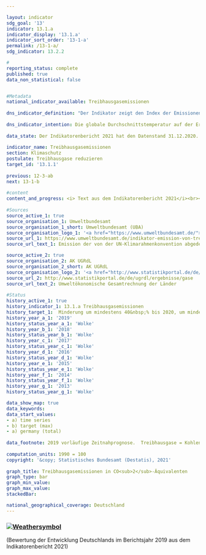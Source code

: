 ```yaml
---

layout: indicator    
sdg_goal: '13'    
indicator: 13.1.a    
indicator_display: '13.1.a'    
indicator_sort_order: '13-1-a'    
permalink: /13-1-a/    
sdg_indicator: 13.2.2    

#    
reporting_status: complete    
published: true    
data_non_statistical: false    


#Metadata    
national_indicator_available: Treibhausgasemissionen    
    
dns_indicator_definition: "Der Indikator zeigt den Index der Emissionen folgender Treibhausgase (Stoffe oder Stoffgruppen, in CO<sub>2</sub>-Äquivalenten): Kohlendioxid&nbsp;(CO<sub>2</sub>), Methan&nbsp;(CH<sub>4</sub>), Lachgas&nbsp;(N<sub>2</sub>O), Stickstofftrifluorid&nbsp;(NF<sub>3</sub>), teilhalogenierte Fluorkohlenwasserstoffe&nbsp;(H-FKW/HFC), perfluorierte Kohlenwasserstoffe&nbsp;(FKW/PFC) sowie Schwefelhexafluorid&nbsp;(SF<sub>6</sub>)."    
    
dns_indicator_intention: Die globale Durchschnittstemperatur auf der Erdoberfläche steigt aufgrund der zunehmenden Konzentration von Kohlendioxid und anderen Treibhausgasen in der Atmosphäre kontinuierlich an, mit bereits heute nachweisbaren Folgen für das Klimasystem. Ziel der Bundesregierung ist es daher, bis zum Jahr 2020 die Treibhausgasemissionen in Deutschland um mindestens 40&nbsp;% und bis zum Jahr 2030 um mindestens 55&nbsp;% gegenüber 1990 zu senken. Bis zum Jahr 2050 soll die Treibhausgasneutralität erreicht werden.    
    
data_state: Der Indikatorenbericht 2021 hat den Datenstand 31.12.2020. Die Daten auf der DNS-Online Plattform werden regelmäßig aktualisiert, sodass online aktuellere Daten verfügbar sein können als im Indikatorenbericht 2021 veröffentlicht.    
    
indicator_name: Treibhausgasemissionen    
section: Klimaschutz    
postulate: Treibhausgase reduzieren    
target_id: '13.1.1'    
    
previous: 12-3-ab    
next: 13-1-b    
    
#content    
content_and_progress: <i> Text aus dem Indikatorenbericht 2021</i><br><br>Um die verschiedenen Treibhausgase zu einem Index zusammenfassen zu können, werden sie jeweils in „CO<sub>2</sub>-Äquivalenten“ ausgedrückt, das heißt in die Masse CO<sub>2</sub> umgerechnet, die eine vergleichbare Wirkung auf die globale Erwärmung hätte. Durch die Kumulation sind jedoch die Entwicklungen der Treibhausgase im Einzelnen nicht ersichtlich, da die negative Entwicklung des einen Treibhausgases durch die positive Entwicklung eines anderen Treibhausgases überlagert werden kann.<br><br>Die Daten werden jährlich durch das Umweltbundesamt im Rahmen der Berichterstattung unter der Klimarahmenkonvention der Vereinten Nationen und dem Kyoto-Protokoll zur Verfügung gestellt. Die Emissionsermittlung und -berichterstattung unterliegt einem umfassenden Qualitätsmanagement.<br><br>Die Berechnung erfolgt nach dem Verursacher- und Territorialkonzept. Für alle Treibhausgase und Luftschadstoffe wurden somit die wichtigsten Emissionsquellen innerhalb Deutschlands ermittelt. Für diese Quellen wurde untersucht, wie hoch die Emissionen unter bestimmten Voraussetzungen sind. Daraus ergibt sich ein spezifischer Emissionsfaktor, der durch Multiplikation mit den Aktivitätsdaten der Quelle die Emissionsmenge ergibt.<br><br>Zu beachten ist, dass der Indikator gemäß Kyoto-Protokoll nicht die Kohlendioxid-Emissionen aus Landnutzung, Landnutzungsänderungen und Forstwirtschaft ausweist. Auch die Seeschifffahrt und der internationale Flugverkehr werden bei der Berechnung nicht berücksichtigt.<br><br>Betrachtet man die Entwicklung der Jahre 2015 bis 2019, so hat sich der Indikator nicht stabil entwickelt. Im Jahr 2015 und 2016 stiegen die Emissionswerte von Treibhausgasen geringfügig um 0,3 bzw. um 0,2 Prozentpunkte an. Seit dem Jahr 2017 sanken diese jedoch deutlich, 2017 um 1,2, 2018 um 2,9 Prozentpunkte. Langfristig zeigt sich nach der Zeitnahprognose des Umweltbundesamtes im Jahr 2019 ein Rückgang um insgesamt 35,7&nbsp;% gegenüber 1990. Bei Fortsetzung der Entwicklung der letzten fünf Berichtsjahre ist das Erreichen des Ziels für 2020 – eine Reduktion um 40&nbsp;% gegenüber 1990 – nicht erreichbar.<br><br>Den weitaus größten Anteil am gesamten Ausstoß von Treibhausgasen hatte 2019 das Kohlendioxid mit 87,7&nbsp;%, im Jahr 1990 waren es 84,1&nbsp;%. Methan trug zuletzt mit 6,2&nbsp;%, Lachgas mit 4,3&nbsp;%, die teilhalogenierten Fluorkohlenwasserstoffe mit 1,3&nbsp;% und Schwefelhexafluorid mit 0,5&nbsp;% zu den Treibhausgasen bei (die letzten beiden Werte für 2017). Der mit Abstand größte Teil der CO<sub>2</sub>-Emissionen entsteht bei der Gewinnung von Strom und Wärme. Methan und Lachgas entweichen hauptsächlich in der landwirtschaftlichen Produktion.    
    
#Sources    
source_active_1: true                    
source_organisation_1: Umweltbundesamt                    
source_organisation_1_short: Umweltbundesamt (UBA)                    
source_organisation_logo_1: '<a href="https://www.umweltbundesamt.de/"><img src="https://g205sdgs.github.io/sdg-indicators/public/logos/uba.png" alt=" Umweltbundesamt (UBA)" title="Klicken Sie hier um zu der Homepage der Organisation zu gelangen" style="border: transparent"/></a>'                    
source_url_1: https://www.umweltbundesamt.de/indikator-emission-von-treibhausgasen                        
source_url_text_1: Emission der von der UN-Klimarahmenkonvention abgedeckten Treibhausgase                        

source_active_2: true                    
source_organisation_2: AK UGRdL                    
source_organisation_2_short: AK UGRdL                    
source_organisation_logo_2: '<a href="http://www.statistikportal.de/de/ugrdl/der-ak-ugrdl"><img src="https://g205sdgs.github.io/sdg-indicators/public/logos/akugrdl.png" alt=" AK UGRdL" title="Klicken Sie hier um zu der Homepage der Organisation zu gelangen" style="border: transparent"/></a>'                    
source_url_2: http://www.statistikportal.de/de/ugrdl/ergebnisse/gase                        
source_url_text_2: Umweltökonomische Gesamtrechnung der Länder                        
    
#Status    
history_active_1: true
history_indicator_1: 13.1.a Treibhausgasemissionen
history_target_1:  Minderung um mindestens 40&nbsp;% bis 2020, um mindestens 55&nbsp;% bis 2030, jeweils gegenüber 1990; Erreichung von Treibhausgasneutralität bis 2050
history_year_a_1: '2019'                            
history_status_year_a_1: 'Wolke'
history_year_b_1: '2018'                            
history_status_year_b_1: 'Wolke'
history_year_c_1: '2017'                            
history_status_year_c_1: 'Wolke'
history_year_d_1: '2016'                            
history_status_year_d_1: 'Wolke'
history_year_e_1: '2015'                            
history_status_year_e_1: 'Wolke'
history_year_f_1: '2014'                            
history_status_year_f_1: 'Wolke'
history_year_g_1: '2013'                            
history_status_year_g_1: 'Wolke'    

data_show_map: true    
data_keywords:    
data_start_values:     
- a) time series
- b) target (max)
- a) germany (total)
    
data_footnote: 2019 vorläufige Zeitnahprognose.  Treibhausgase = Kohlendioxid&nbsp;(CO&#8322;), Methan&nbsp;(CH&#8324;), Lachgas&nbsp;(N&#8322;O), Schwefelhexafluorid&nbsp;(SF&#8326;), Stickstofftrifluorid&nbsp;(NF&#8323;), teilhalogenierte Fluorkohlenwasserstoffe&nbsp;(H-FKW/HFC) und perfluorierte Kohlenwasserstoffe&nbsp;(FKW/PFC).    
    
computation_units: 1990 = 100    
copyright: '&copy; Statistisches Bundesamt (Destatis), 2021'
    
graph_title: Treibhausgasemissionen in CO<sub>2</sub>-Äquivalenten    
graph_type: bar    
graph_min_value:     
graph_max_value:     
stackedBar:     

national_geographical_coverage: Deutschland    
---    
```

<div>
  <div class="my-header">
    <h3>
      <a href="https://sustainabledevelopment-deutschland.github.io/status/"><img src="https://g205sdgs.github.io/sdg-indicators/public/Wettersymbole/Wolke.png" title="Der Indikator entwickelt sich zwar in die gewünschte Richtung auf das Ziel zu, bei Fortsetzung der Entwicklung würde das Ziel im Zieljahr aber um mehr als 20&nbsp;% verfehlt" alt="Weathersymbol" />
      </a>
    </h3>
  </div>
  <div class="my-header-note">
    <span> (Bewertung der Entwicklung Deutschlands im Berichtsjahr 2019 aus dem Indikatorenbericht 2021)</span>
  </div>
</div>